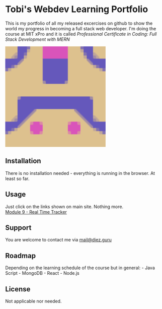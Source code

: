 # Tobi's Webdev Learning Portfolio

This is my portfolio of all my released excercises on github to show the world my progress
in becoming a full stack web developer. I'm doing the course at MIT xPro and it is called
*Professional Certificate in Coding: Full Stack Development with MERN* 
  
<img src="pic/Blockie.png">



## Installation

There is no installation needed - everything is running in the browser. At least so far.
  


## Usage

Just click on the links shown on main site. Nothing more. <br>
<a href="https://todiez.github.io/xProEx/module09/realTimeBusTracker/index.html"> Module 9 - Real Time Tracker</a>



## Support

You are welcome to contact me via mail@diez.guru



## Roadmap

Depending on the learning schedule of the course but in general:
    - Java Script
    - MongoDB
    - React
    - Node.js



## License

Not applicable nor needed.
